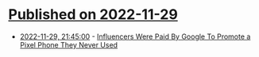 # [Published on 2022-11-29](index.md)

* [2022-11-29, 21:45:00](https://mobile.slashdot.org/story/22/11/29/2142228/influencers-were-paid-by-google-to-promote-a-pixel-phone-they-never-used?utm_source=rss1.0mainlinkanon&utm_medium=feed) - [Influencers Were Paid By Google To Promote a Pixel Phone They Never Used](https://mobile.slashdot.org/story/22/11/29/2142228/influencers-were-paid-by-google-to-promote-a-pixel-phone-they-never-used?utm_source=rss1.0mainlinkanon&utm_medium=feed)
